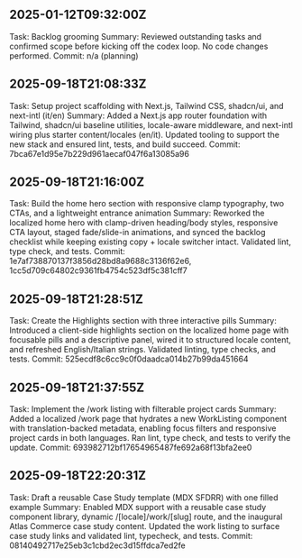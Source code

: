 ## 2025-01-12T09:32:00Z
Task: Backlog grooming
Summary: Reviewed outstanding tasks and confirmed scope before kicking off the codex loop. No code changes performed.
Commit: n/a (planning)
## 2025-09-18T21:08:33Z
Task: Setup project scaffolding with Next.js, Tailwind CSS, shadcn/ui, and next-intl (it/en)
Summary: Added a Next.js app router foundation with Tailwind, shadcn/ui baseline utilities, locale-aware middleware, and next-intl wiring plus starter content/locales (en/it). Updated tooling to support the new stack and ensured lint, tests, and build succeed.
Commit: 7bca67e1d95e7b229d961aecaf047f6a13085a96
## 2025-09-18T21:16:00Z
Task: Build the home hero section with responsive clamp typography, two CTAs, and a lightweight entrance animation
Summary: Reworked the localized home hero with clamp-driven heading/body styles, responsive CTA layout, staged fade/slide-in animations, and synced the backlog checklist while keeping existing copy + locale switcher intact. Validated lint, type check, and tests.
Commit: 1e7af738870137f3856d28bd8a9688c3136f62e6, 1cc5d709c64802c9361fb4754c523df5c381cff7
## 2025-09-18T21:28:51Z
Task: Create the Highlights section with three interactive pills
Summary: Introduced a client-side highlights section on the localized home page with focusable pills and a descriptive panel, wired it to structured locale content, and refreshed English/Italian strings. Validated linting, type checks, and tests.
Commit: 525ecdf8c6cc9c0f0daadca014b27b99da451664
## 2025-09-18T21:37:55Z
Task: Implement the /work listing with filterable project cards
Summary: Added a localized /work page that hydrates a new WorkListing component with translation-backed metadata, enabling focus filters and responsive project cards in both languages. Ran lint, type check, and tests to verify the update.
Commit: 693982712bf17654965487fe692a68f13bfa2ee0
## 2025-09-18T22:20:31Z
Task: Draft a reusable Case Study template (MDX SFDRR) with one filled example
Summary: Enabled MDX support with a reusable case study component library, dynamic /[locale]/work/[slug] route, and the inaugural Atlas Commerce case study content. Updated the work listing to surface case study links and validated lint, typecheck, and tests.
Commit: 08140492717e25eb3c1cbd2ec3d15ffdca7ed2fe
